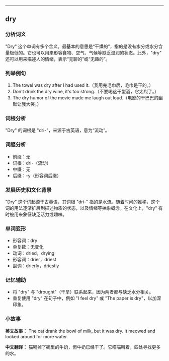 
---------------
## dry
### 分析词义
"Dry" 这个单词有多个含义。最基本的意思是“干燥的”，指的是没有水分或水分含量极低的。它也可以用来形容食物、空气、气候等缺乏湿润的状态。此外，"dry" 还可以用来描述人的情绪，表示“无聊的”或“无趣的”。

### 列举例句
1. The towel was dry after I had used it.（我用完毛巾后，毛巾是干的。）
2. Don't drink the dry wine, it's too strong.（不要喝这干型酒，它太烈了。）
3. The dry humor of the movie made me laugh out loud.（电影的干巴巴的幽默让我大笑。）

### 词根分析
"Dry" 的词根是 "dri-"，来源于古英语，意为“流动”。

### 词缀分析
- 前缀：无
- 词根：dri-（流动）
- 中缀：无
- 后缀：-y（形容词后缀）

### 发展历史和文化背景
"Dry" 这个词起源于古英语，其词根 "dri-" 指的是水流。随着时间的推移，这个词的用法逐渐扩展到描述物质的状态，以及情绪等抽象概念。在文化上，"dry" 有时被用来象征缺乏活力或趣味。

### 单词变形
- 形容词：dry
- 单复数：无变化
- 动词：dried，drying
- 形容词：drier，driest
- 副词：drierly，driestly

### 记忆辅助
- 将 "dry" 与 "drought"（干旱）联系起来，因为两者都与缺乏水分相关。
- 重复使用 "dry" 在句子中，例如 "I feel dry" 或 "The paper is dry"，以加深印象。

### 小故事
**英文故事：**
The cat drank the bowl of milk, but it was dry. It meowed and looked around for more water.

**中文翻译：**
猫喝掉了碗里的牛奶，但牛奶已经干了。它喵喵叫着，四处寻找更多的水。

